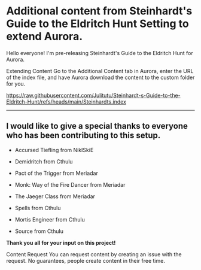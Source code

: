 # Additional content from Steinhardt's Guide to the Eldritch Hunt Setting to extend Aurora.

Hello everyone! I'm pre-releasing Steinhardt's Guide to the Eldritch Hunt for Aurora.

Extending Content Go to the Additional Content tab in Aurora, enter the URL of the index file, and have Aurora download the content to the custom folder for you.

https://raw.githubusercontent.com/Julitutu/Steinhardt-s-Guide-to-the-Eldritch-Hunt/refs/heads/main/Steinhardts.index

----

## I would like to give a special thanks to everyone who has been contributing to this setup.

* Accursed Tiefling from NikISkiE

* Demidritch from Cthulu

* Pact of the Trigger from Meriadar

* Monk: Way of the Fire Dancer from Meriadar

* The Jaeger Class from Meriadar

* Spells from Cthulu

* Mortis Engineer from Cthulu

* Source from Cthulu

**Thank you all for your input on this project!**

Content Request You can request content by creating an issue with the request. No guarantees, people create content in their free time.
